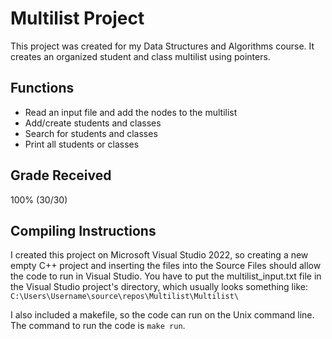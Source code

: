 # Multilist Project

This project was created for my Data Structures and Algorithms course. It creates an organized student and class multilist using pointers. 

## Functions
* Read an input file and add the nodes to the multilist
* Add/create students and classes
* Search for students and classes
* Print all students or classes

## Grade Received
100% (30/30)

## Compiling Instructions
I created this project on Microsoft Visual Studio 2022, so creating a new empty C++ project and 
inserting the files into the Source Files should allow the code to run in Visual Studio. 
You have to put the multilist_input.txt file in the Visual Studio project's directory, 
which usually looks something like: `C:\Users\Username\source\repos\Multilist\Multilist\`
  
I also included a makefile, so the code can run on the Unix command line. The command to run the 
code is `make run`.
